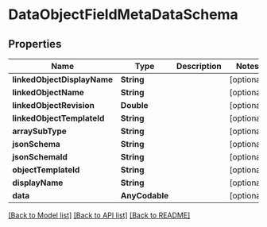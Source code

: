 # DataObjectFieldMetaDataSchema

## Properties
Name | Type | Description | Notes
------------ | ------------- | ------------- | -------------
**linkedObjectDisplayName** | **String** |  | [optional] 
**linkedObjectName** | **String** |  | [optional] 
**linkedObjectRevision** | **Double** |  | [optional] 
**linkedObjectTemplateId** | **String** |  | [optional] 
**arraySubType** | **String** |  | [optional] 
**jsonSchema** | **String** |  | [optional] 
**jsonSchemaId** | **String** |  | [optional] 
**objectTemplateId** | **String** |  | [optional] 
**displayName** | **String** |  | [optional] 
**data** | **AnyCodable** |  | [optional] 

[[Back to Model list]](../README.md#documentation-for-models) [[Back to API list]](../README.md#documentation-for-api-endpoints) [[Back to README]](../README.md)


